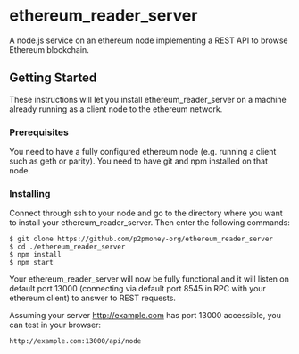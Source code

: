 # ethereum_reader_server
A node.js service on an ethereum node implementing a REST API to browse Ethereum blockchain.

## Getting Started

These instructions will let you install ethereum_reader_server on a machine already running as a client node to the ethereum network. 

### Prerequisites

You need to have a fully configured ethereum node (e.g. running a client such as geth or parity).
You need to have git and npm installed on that node.

### Installing

Connect through ssh to your node and go to the directory where you want to install your ethereum_reader_server. Then enter the following commands:

```
$ git clone https://github.com/p2pmoney-org/ethereum_reader_server
$ cd ./ethereum_reader_server
$ npm install
$ npm start
```

Your ethereum_reader_server will now be fully functional and it will listen on default port 13000 (connecting via default port 8545 in RPC with your ethereum client) to answer to REST requests.

Assuming your server http://example.com has port 13000 accessible, you can test in your browser:

```
http://example.com:13000/api/node
```
